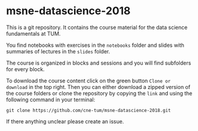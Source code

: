 # msne-datascience-2018
This is a git repository. It contains the course material for the data science
fundamentals at TUM.

You find notebooks with exercises in the `notebooks` folder and slides with
summaries of lectures in the `slides` folder.

The course is organized in blocks and sessions and you will find subfolders for
every block.

To download the course content click on the green button `Clone or download` in
the top right. Then you can either download a zipped version of the course
folders or clone the repository by copying the `link` and using the following
command in your terminal:

`git clone https://github.com/cne-tum/msne-datascience-2018.git`

If there anything unclear please create an issue. 
